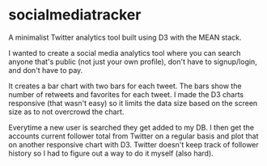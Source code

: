 # socialmediatracker

A minimalist Twitter analytics tool built using D3 with the MEAN stack.

I wanted to create a social media analytics tool where you can search anyone that's public (not just your own profile), don't have to signup/login, and don't have to pay.

It creates a bar chart with two bars for each tweet. The bars show the number of retweets and favorites for each tweet. I made the D3 charts responsive (that wasn't easy) so it limits the data size based on the screen size as to not overcrowd the chart.

Everytime a new user is searched they get added to my DB. I then get the accounts current follower total from Twitter on a regular basis and plot that on another responsive chart with D3. Twitter doesn't keep track of follower history so I had to figure out a way to do it myself (also hard).
